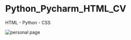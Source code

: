 # Python_Pycharm_HTML_CV
HTML - Python - CSS 

![personal page](https://github.com/JohnnyLouisTech/Python_Pycharm_HTML_CV/assets/29494723/92117be0-df6b-4d5c-bfab-b372becd643c)
